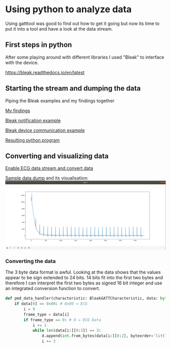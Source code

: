 # Using python to analyze data
Using gatttool was good to find out how to get it going but now its time to put it into a tool and have a look at the data stream.

## First steps in python
After some playing around with different libraries I used "Bleak" to interface with the device.

https://bleak.readthedocs.io/en/latest

## Starting the stream and dumping the data
Piping the Bleak examples and my findings together

[My findings](../exploration/gatttool.md)

[Bleak notification example](https://github.com/hbldh/bleak/blob/master/examples/enable_notifications.py)

[Bleak device communication example](https://github.com/hbldh/bleak/blob/master/examples/philips_hue.py)

[Resulting python program](./ecg.py)

## Converting and visualizing data

[Enable ECG data stream and convert data](./ecg2.py)

[Sample data dump](./doc/ecg2_demo.txt) and its visualisation:
![ECG Plot](./doc/ecg2_plot.png)

### Converting the data
The 3 byte data format is awful. Looking at the data shows that the values appear to be sign extended to 24 bits. 14 bits fit into the first two bytes and therefore I can interpret the first two bytes as signed 16 bit integer and use an integrated conversion function to convert.

```python
def pmd_data_handler(characteristic: BleakGATTCharacteristic, data: bytearray):
    if data[0] == 0x00: # 0x00 = ECG
        i = 9
        frame_type = data[i]
        if frame_type == 0: # 0 = ECG Data
            i += 1
            while len(data[i:][0:3]) == 3:
                d.append(int.from_bytes(data[i:][0:2], byteorder='little', signed=True))
                i += 3
```
